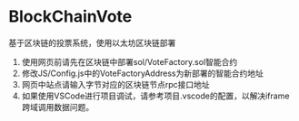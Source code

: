 # BlockChainVote
基于区块链的投票系统，使用以太坊区块链部署

1. 使用网页前请先在区块链中部署sol/VoteFactory.sol智能合约
2. 修改JS/Config.js中的VoteFactoryAddress为新部署的智能合约地址
3. 网页中站点请输入字节对应的区块链节点rpc接口地址
4. 如果使用VSCode进行项目调试，请参考项目.vscode的配置，以解决iframe跨域调用数据问题。
